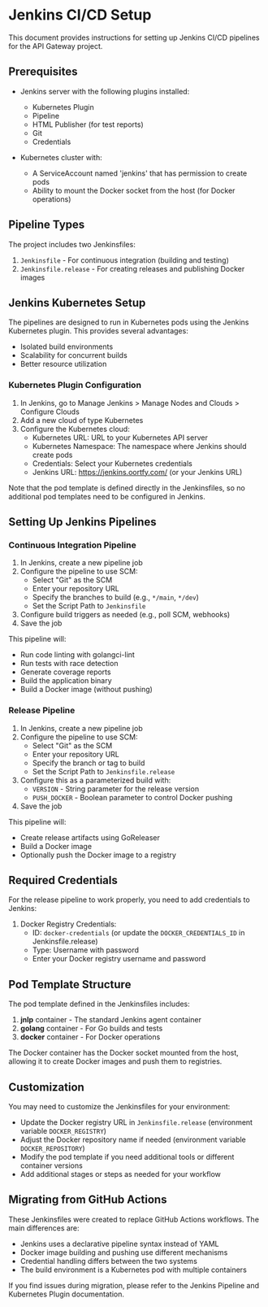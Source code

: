 # Jenkins CI/CD Setup

This document provides instructions for setting up Jenkins CI/CD pipelines for the API Gateway project.

## Prerequisites

- Jenkins server with the following plugins installed:
  - Kubernetes Plugin
  - Pipeline
  - HTML Publisher (for test reports)
  - Git
  - Credentials

- Kubernetes cluster with:
  - A ServiceAccount named 'jenkins' that has permission to create pods
  - Ability to mount the Docker socket from the host (for Docker operations)

## Pipeline Types

The project includes two Jenkinsfiles:

1. `Jenkinsfile` - For continuous integration (building and testing)
2. `Jenkinsfile.release` - For creating releases and publishing Docker images

## Jenkins Kubernetes Setup

The pipelines are designed to run in Kubernetes pods using the Jenkins Kubernetes plugin. This provides several advantages:
- Isolated build environments
- Scalability for concurrent builds
- Better resource utilization

### Kubernetes Plugin Configuration

1. In Jenkins, go to Manage Jenkins > Manage Nodes and Clouds > Configure Clouds
2. Add a new cloud of type Kubernetes
3. Configure the Kubernetes cloud:
   - Kubernetes URL: URL to your Kubernetes API server
   - Kubernetes Namespace: The namespace where Jenkins should create pods
   - Credentials: Select your Kubernetes credentials
   - Jenkins URL: https://jenkins.oortfy.com/ (or your Jenkins URL)

Note that the pod template is defined directly in the Jenkinsfiles, so no additional pod templates need to be configured in Jenkins.

## Setting Up Jenkins Pipelines

### Continuous Integration Pipeline

1. In Jenkins, create a new pipeline job
2. Configure the pipeline to use SCM:
   - Select "Git" as the SCM
   - Enter your repository URL
   - Specify the branches to build (e.g., `*/main`, `*/dev`)
   - Set the Script Path to `Jenkinsfile`
3. Configure build triggers as needed (e.g., poll SCM, webhooks)
4. Save the job

This pipeline will:
- Run code linting with golangci-lint
- Run tests with race detection
- Generate coverage reports
- Build the application binary
- Build a Docker image (without pushing)

### Release Pipeline

1. In Jenkins, create a new pipeline job
2. Configure the pipeline to use SCM:
   - Select "Git" as the SCM
   - Enter your repository URL
   - Specify the branch or tag to build
   - Set the Script Path to `Jenkinsfile.release`
3. Configure this as a parameterized build with:
   - `VERSION` - String parameter for the release version
   - `PUSH_DOCKER` - Boolean parameter to control Docker pushing
4. Save the job

This pipeline will:
- Create release artifacts using GoReleaser
- Build a Docker image
- Optionally push the Docker image to a registry

## Required Credentials

For the release pipeline to work properly, you need to add credentials to Jenkins:

1. Docker Registry Credentials:
   - ID: `docker-credentials` (or update the `DOCKER_CREDENTIALS_ID` in Jenkinsfile.release)
   - Type: Username with password
   - Enter your Docker registry username and password

## Pod Template Structure

The pod template defined in the Jenkinsfiles includes:

1. **jnlp** container - The standard Jenkins agent container
2. **golang** container - For Go builds and tests
3. **docker** container - For Docker operations
   
The Docker container has the Docker socket mounted from the host, allowing it to create Docker images and push them to registries.

## Customization

You may need to customize the Jenkinsfiles for your environment:

- Update the Docker registry URL in `Jenkinsfile.release` (environment variable `DOCKER_REGISTRY`)
- Adjust the Docker repository name if needed (environment variable `DOCKER_REPOSITORY`)
- Modify the pod template if you need additional tools or different container versions
- Add additional stages or steps as needed for your workflow

## Migrating from GitHub Actions

These Jenkinsfiles were created to replace GitHub Actions workflows. The main differences are:

- Jenkins uses a declarative pipeline syntax instead of YAML
- Docker image building and pushing use different mechanisms
- Credential handling differs between the two systems
- The build environment is a Kubernetes pod with multiple containers

If you find issues during migration, please refer to the Jenkins Pipeline and Kubernetes Plugin documentation. 